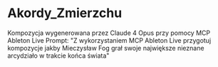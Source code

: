 # Akordy_Zmierzchu
Kompozycja wygenerowana przez Claude 4 Opus przy pomocy MCP Ableton Live 
Prompt: "Z wykorzystaniem MCP Ableton Live przygotuj kompozycje jakby Mieczysław Fog grał swoje największe nieznane arcydziało w trakcie końca świata"
